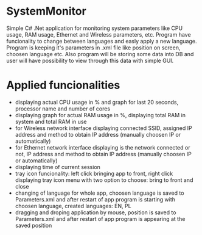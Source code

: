 # SystemMonitor
Simple C# .Net application for monitoring system parameters like CPU usage, RAM usage, Ethernet and Wireless parameters, etc. Program have funcionality to change between languages and easly apply a new language. Program is keeping it's parameters in .xml file like position on screen, choosen language etc. Also program will be storing some data into DB and user will have possibility to view through this data with simple GUI.
# Applied funcionalities
- displaying actual CPU usage in % and graph for last 20 seconds, processor name and number of cores
- displaying graph for actual RAM usage in %, displaying total RAM in system and total RAM in use
- for Wireless network interface displaying connected SSID, assigned IP address and method to obtain IP address (manually choosen IP or automatically)
- for Ethernet network interface displaying is the network connected or not, IP address and method to obtain IP address (manually choosen IP or automatically)
- displaying time of current session
- tray icon funcionality: left click bringing app to front, right click displaying tray icon menu with two option to choose: bring to front and close
- changing of language for whole app, choosen language is saved to Parameters.xml and after restart of app program is starting with choosen language, created languages: EN, PL
- dragging and droping application by mouse, position is saved to Parameters.xml and after restart of app program is appearing at the saved position
